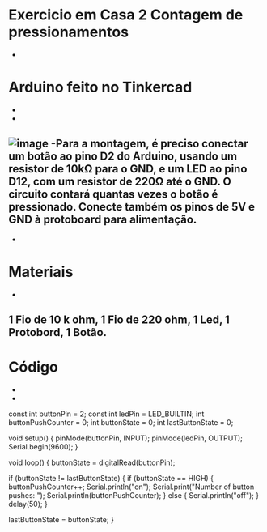 # Exercicio em Casa 2 Contagem de pressionamentos
-
# Arduino feito no Tinkercad
-
-
![image](https://github.com/user-attachments/assets/d76ce0d8-bb8d-4097-9805-0ab2dc0f40d4)
-Para a montagem, é preciso conectar um botão ao pino D2 do Arduino, usando um resistor de 10kΩ para o GND, e um LED ao pino D12, com um resistor de 220Ω até o GND.
O circuito contará quantas vezes o botão é pressionado. Conecte também os pinos de 5V e GND à protoboard para alimentação.
-
-
# Materiais
-
1 Fio de 10 k ohm,
1 Fio de 220 ohm,
1 Led, 1 Protobord, 
1 Botão.
-
# Código
-
-
const int buttonPin = 2;
const int ledPin = LED_BUILTIN;
int buttonPushCounter = 0;
int buttonState = 0;
int lastButtonState = 0;

void setup() {
  pinMode(buttonPin, INPUT);
  pinMode(ledPin, OUTPUT);
  Serial.begin(9600);
}

void loop() {
  buttonState = digitalRead(buttonPin);

  if (buttonState != lastButtonState) {
    if (buttonState == HIGH) {
      buttonPushCounter++;
      Serial.println("on");
      Serial.print("Number of button pushes: ");
      Serial.println(buttonPushCounter);
    } else {
      Serial.println("off");
    }
    delay(50);
  }

  lastButtonState = buttonState;
}
